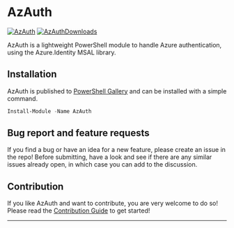 # AzAuth

[![AzAuth]][AzAuthGallery] [![AzAuthDownloads]][AzAuthGallery]

AzAuth is a lightweight PowerShell module to handle Azure authentication, using the Azure.Identity MSAL library.

## Installation

AzAuth is published to [PowerShell Gallery](https://www.powershellgallery.com/packages/AzAuth/) and can be installed with a simple command.

```powershell
Install-Module -Name AzAuth
```

## Bug report and feature requests

If you find a bug or have an idea for a new feature, please create an issue in the repo! Before submitting, have a look and see if there are any similar issues already open, in which case you can add to the discussion.

## Contribution

If you like AzAuth and want to contribute, you are very welcome to do so! Please read the [Contribution Guide](CONTRIBUTING.md) to get started!

---

<!-- References -->
[AzAuthDownloads]: https://img.shields.io/powershellgallery/dt/AzAuth
[AzAuthGallery]: https://www.powershellgallery.com/packages/AzAuth/
[AzAuth]: https://img.shields.io/powershellgallery/v/AzAuth?label=AzAuth
